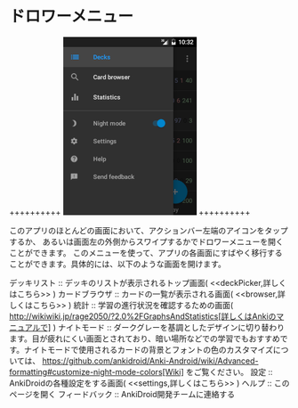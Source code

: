 # ドロワーメニュー
++++++++++
<img src="img/2-navigation_drawer.png">
++++++++++

このアプリのほとんどの画面において、アクションバー左端のアイコンをタップするか、
あるいは画面左の外側からスワイプするかでドロワーメニューを開くことができます。
このメニューを使って、アプリの各画面にすばやく移行することができます。具体的には、以下のような画面を開けます。

デッキリスト :: デッキのリストが表示されるトップ画面( <<deckPicker,詳しくはこちら>> )
カードブラウザ :: カードの一覧が表示される画面( <<browser,詳しくはこちら>> )
統計 :: 学習の進行状況を確認するための画面( http://wikiwiki.jp/rage2050/?2.0%2FGraphsAndStatistics[詳しくはAnkiのマニュアルで] )
ナイトモード :: ダークグレーを基調としたデザインに切り替わります。目が疲れにくい画面とされており、暗い場所などでの学習でもおすすめです。ナイトモードで使用されるカードの背景とフォントの色のカスタマイズについては、 https://github.com/ankidroid/Anki-Android/wiki/Advanced-formatting#customize-night-mode-colors[Wiki] をご覧ください。
設定 :: AnkiDroidの各種設定をする画面( <<settings,詳しくはこちら>> )
ヘルプ :: このページを開く
フィードバック :: AnkiDroid開発チームに連絡する
